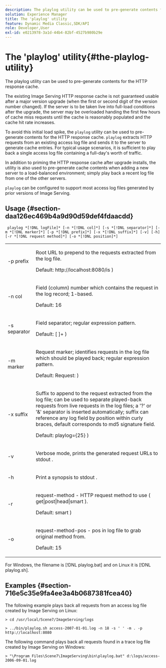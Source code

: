 ```yaml
---
description: The playlog utility can be used to pre-generate contents for the HTTP response cache.
solution: Experience Manager
title: The 'playlog' utility
feature: Dynamic Media Classic,SDK/API
role: Developer,User
exl-id: e0213978-3a1d-44b4-82bf-4527b980b29e
---
```

# The 'playlog' utility{#the-playlog-utility}

The playlog utility can be used to pre-generate contents for the HTTP response cache.

The existing Image Serving HTTP response cache is not guaranteed usable after a major version upgrade (when the first or second digit of the version number changed). If the server is to be taken live into full-load conditions after the upgrade, the server may be overloaded handing the first few hours of cache miss requests until the cache is reasonably populated and the cache hit rate increases.

To avoid this initial load spike, the `playlog` utility can be used to pre-generate contents for the HTTP response cache. `playlog` extracts HTTP requests from an existing access log file and sends it to the server to generate cache entries. For typical usage scenarios, it is sufficient to play back a single access log file containing a full-day's worth of traffic.

In addition to priming the HTTP response cache after upgrade installs, the utility is also used to pre-generate cache contents when adding a new server to a load-balanced environment; simply play back a recent log file from one of the other servers.

`playlog` can be configured to support most access log files generated by prior versions of Image Serving.

## Usage {#section-daa126ec469b4a9d90d59def4fdaacdd}

` playlog *[!DNL logFile]* [-n *[!DNL col]*] [-s *[!DNL separator]*] [-m *[!DNL marker]*] [-p *[!DNL prefix]*] [-x *[!DNL suffix]*] [-v] [-h] [-r *[!DNL request method]*] [-o *[!DNL position]*]`

<table id="simpletable_39B9638BCB0F4244B5155C958C044C31"> 
 <tr class="strow"> 
  <td class="stentry"> <p> <span class="codeph"> -p <span class="varname"> prefix </span> </span> </p> </td> 
  <td class="stentry"> <p>Root URL to prepend to the requests extracted from the log file. </p> <p>Default: <span class="filepath"> http://localhost:8080/is </span>) </p> </td> 
 </tr> 
 <tr class="strow"> 
  <td class="stentry"> <p> <span class="codeph"> -n <span class="varname"> col </span> </span> </p> </td> 
  <td class="stentry"> <p>Field (column) number which contains the request in the log record; 1-based. </p> <p>Default: 16 </p> </td> 
 </tr> 
 <tr class="strow"> 
  <td class="stentry"> <p> <span class="codeph"> -s <span class="varname"> separator </span> </span> </p> </td> 
  <td class="stentry"> <p>Field separator; regular expression pattern. </p> <p>Default: <span class="codeph"> [ ]+ </span>) </p> </td> 
 </tr> 
 <tr class="strow"> 
  <td class="stentry"> <p> <span class="codeph"> -m <span class="varname"> marker </span> </span> </p> </td> 
  <td class="stentry"> <p>Request marker; identifies requests in the log file which should be played back; regular expression pattern. </p> <p>Default: <span class="codeph"> Request: </span>) </p> </td> 
 </tr> 
 <tr class="strow"> 
  <td class="stentry"> <p> <span class="codeph"> -x <span class="varname"> suffix </span> </span> </p> </td> 
  <td class="stentry"> <p>Suffix to append to the request extracted from the log file; can be used to separate played-back requests from live requests in the log files; a '?' or '&amp;' separator is inserted automatically; suffix can reference any log field by position within curly braces, default corresponds to md5 signature field. </p> <p>Default: <span class="codeph"> playlog={25} </span>) </p> </td> 
 </tr> 
 <tr class="strow"> 
  <td class="stentry"> <p> <span class="codeph"> -v </span> </p> </td> 
  <td class="stentry"> <p>Verbose mode, prints the generated request URLs to <span class="codeph"> stdout </span>. </p> </td> 
 </tr> 
 <tr class="strow"> 
  <td class="stentry"> <p> <span class="codeph"> -h </span> </p> </td> 
  <td class="stentry"> <p>Print a synopsis to <span class="codeph"> stdout </span>. </p> </td> 
 </tr> 
 <tr class="strow"> 
  <td class="stentry"> <p> <span class="codeph"> -r </span> </p> </td> 
  <td class="stentry"> <p>request-method - HTTP request method to use ( <span class="codeph"> get|post|head|smart </span>). </p> <p>Default: <span class="codeph"> smart </span>) </p> </td> 
 </tr> 
 <tr class="strow"> 
  <td class="stentry"> <p> <span class="codeph"> -o </span> </p> </td> 
  <td class="stentry"> <p>request-method-pos - pos in log file to grab original method from. </p> <p>Default: 15 </p> </td> 
 </tr> 
</table>

For Windows, the filename is [!DNL playlog.bat] and on Linux it is [!DNL playlog.sh].

## Examples {#section-716e5c35e9fa4ee3a4b0687381fcea40}

The following example plays back all requests from an access log file created by Image Serving on Linux:

`> cd /usr/local/Scene7/ImageServing/logs`

`> ../bin/playlog.sh access-2007-01-01.log -n 18 -s ' ' -m . -p http://localhost:8080`

The following command plays back all requests found in a trace log file created by Image Serving on Windows:

`> "\Program Files\Scene7\ImageServing\bin\playlog.bat" d:\logs/access-2006-09-01.log`
